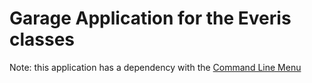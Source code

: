 # Garage Application for the Everis classesNote: this application has a dependency with the [Command Line Menu](https://github.com/Ginxo/commandlinemenu/tree/master/menu)